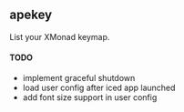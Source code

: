 ## apekey

List your XMonad keymap.

#### TODO

- implement graceful shutdown
- load user config after iced app launched
- add font size support in user config
